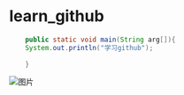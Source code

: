 ﻿# learn_github

```java
	public static void main(String arg[]){
	System.out.println("学习github");
		
	}
```
![图片](http://image.baidu.com/search/detail?ct=503316480&z=0&ipn=d&word=%E5%91%BD%E8%BF%90%E4%B9%8B%E5%A4%9C%E5%9B%BE%E7%89%87&step_word=&pn=2&spn=0&di=100054095350&pi=&rn=1&tn=baiduimagedetail&is=&istype=0&ie=utf-8&oe=utf-8&in=&cl=2&lm=-1&st=undefined&cs=2363045196%2C2068715455&os=4278574287%2C1302094720&simid=4168225804%2C504386856&adpicid=0&ln=1951&fr=&fmq=1465200044886_R&fm=&ic=undefined&s=undefined&se=&sme=&tab=0&width=&height=&face=undefined&ist=&jit=&cg=&bdtype=0&oriquery=&objurl=http%3A%2F%2Fimg2.3lian.com%2F2014%2Ff4%2F50%2Fd%2F69.jpg&fromurl=ippr_z2C%24qAzdH3FAzdH3Fooo_z%26e3Bnstwg_z%26e3Bv54AzdH3F2tuAzdH3Fda89AzdH3Fab-a8AzdH3Fcmdca_z%26e3Bip4s&gsm=0&rpstart=0&rpnum=0)